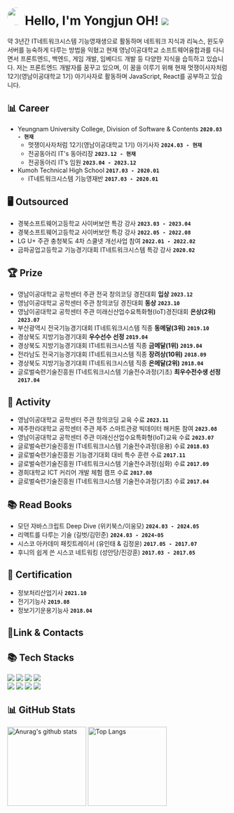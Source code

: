 <!-- 참고 링크 [https://80000coding.oopy.io/865f4b2a-5198-49e8-a173-0f893a4fed45] -->

<div align="left">
  <h1><img src="https://i.redd.it/6do158vk2ue61.png" style="border-radius: 70%; height: 40px; width: 40px;">Hello, I'm Yongjun OH! <a href="https://hits.seeyoufarm.com"><img src="https://hits.seeyoufarm.com/api/count/incr/badge.svg?url=https%3A%2F%2Fgithub.com%2F55yong%2Fhit-counter&count_bg=%2379C83D&title_bg=%23555555&icon=&icon_color=%23E7E7E7&title=hits&edge_flat=true"/></a></h1>
</div>

약 3년간 IT네트워크시스템 기능영재생으로 활동하며 네트워크 지식과 리눅스, 윈도우 서버를 능숙하게 다루는 방법을 익혔고
현재 영남이공대학교 소프트웨어융합과를 다니면서 프론트엔드, 백엔드, 게임 개발, 임베디드 개발 등 다양한 지식을 습득하고 있습니다.
저는 프론트엔드 개발자를 꿈꾸고 있으며, 이 꿈을 이루기 위해 현재 멋쟁이사자처럼 12기(영남이공대학교 1기) 아기사자로 활동하며 JavaScript, React를 공부하고 있습니다.

## 📊 Career
- Yeungnam University College, Division of Software & Contents **`2020.03 - 현재`**
  - 멋쟁이사자처럼 12기(영남이공대학교 1기) 아기사자 **`2024.03 - 현재`**
  - 전공동아리 IT's 동아리장 **`2023.12 - 현재`**
  - 전공동아리 IT’s 임원 **`2023.04 - 2023.12`**
- Kumoh Technical High School **`2017.03 - 2020.01`**
  - IT네트워크시스템 기능영재반 **`2017.03 - 2020.01`**


## 🖥️ Outsourced
- 경북소프트웨어고등학교 사이버보안 특강 강사 **`2023.03 - 2023.04`**
- 경북소프트웨어고등학교 사이버보안 특강 강사 **`2022.05 - 2022.08`**
- LG U+ 주관 충청북도 4차 스쿨넷 개선사업 참여 **`2022.01 - 2022.02`**
- 금파공업고등학교 기능경기대회 IT네트워크시스템 특강 강사 **`2020.02`**

## 🏆 Prize
- 영남이공대학교 공학센터 주관 전국 창의코딩 경진대회 **입상** **`2023.12`**
- 영남이공대학교 공학센터 주관 창의코딩 경진대회 **동상** **`2023.10`**
- 영남이공대학교 공학센터 주관 미래신산업수요특화형(IoT)경진대회 **은상(2위)** **`2023.07`**
- 부산광역시 전국기능경기대회 IT네트워크시스템 직종 **동메달(3위)** **`2019.10`**
- 경상북도 지방기능경기대회 **우수선수 선정** **`2019.04`**
- 경상북도 지방기능경기대회 IT네트워크시스템 직종 **금메달(1위)** **`2019.04`**
- 전라남도 전국기능경기대회 IT네트워크시스템 직종 **장려상(10위)** **`2018.09`**
- 경상북도 지방기능경기대회 IT네트워크시스템 직종 **은메달(2위)** **`2018.04`**
- 글로벌숙련기술진흥원 IT네트워크시스템 기술전수과정(기초) **최우수전수생 선정** **`2017.04`**

## 🏃 Activity
- 영남이공대학교 공학센터 주관 창의코딩 교육 수료 **`2023.11`**
- 제주한라대학교 공학센터 주관 제주 스마트관광 빅데이터 해커톤 참여 **`2023.08`**
- 영남이공대학교 공학센터 주관 미래신산업수요특화형(IoT)교육 수료 **`2023.07`**
- 글로벌숙련기술진흥원 IT네트워크시스템 기술전수과정(응용) 수료 **`2018.03`**
- 글로벌숙련기술진흥원 기능경기대회 대비 특수 훈련 수료 **`2017.11`**
- 글로벌숙련기술진흥원 IT네트워크시스템 기술전수과정(심화) 수료 **`2017.09`**
- 경희대학교 ICT 커리어 개발 체험 캠프 수료 **`2017.08`**
- 글로벌숙련기술진흥원 IT네트워크시스템 기술전수과정(기초) 수료 **`2017.04`**

## 📚 Read Books
- 모던 자바스크립트 Deep Dive (위키북스/이웅모) **`2024.03 - 2024.05`**
- 리액트를 다루는 기술 (길벗/김민준) **`2024.03 - 2024-05`**
- 시스코 아카데미 패킷트레이서 (유인태 & 김정윤) **`2017.05 - 2017.07`**
- 후니의 쉽게 쓴 시스코 네트워킹 (성안당/진강훈) **`2017.03 - 2017.05`**

## 📝 Certification
- 정보처리산업기사 **`2021.10`**
- 전기기능사 **`2019.08`**
- 정보기기운용기능사 **`2018.04`**

<div align="left">
<h2 align="left">🔗Link & Contacts</h2>
</div>

<div align="left">
  <h2 align="left">📚 Tech Stacks</h2>
      <a href="https://www.debian.org"><img src="https://img.shields.io/badge/Debian Linux-A81D33?style=flat-square&logo=Debian&logoColor=white"/></a>
      <a href="https://www.debian.org"><img src="https://img.shields.io/badge/Ubuntu Linux-E95420?style=flat-square&logo=ubuntu&logoColor=white"/></a>
      <a href="https://www.microsoft.com"><img src="https://img.shields.io/badge/Windows Server-0078D6?style=flat-square&logo=Windows&logoColor=white"/></a>
      <a href="https://www.cisco.com"><img src="https://img.shields.io/badge/Cisco Networking-1BA0D7?style=flat-square&logo=Cisco&logoColor=white"/></a>
      <br>
      <img src="https://img.shields.io/badge/HTML5-E34F26?style=flat-square&logo=html5&logoColor=white">
      <img src="https://img.shields.io/badge/CSS3-1572B6?style=flat-square&logo=css3&logoColor=white">
      <img src="https://img.shields.io/badge/Javascript-F7DF1E?style=flat-square&logo=javascript&logoColor=black">
      <img src="https://img.shields.io/badge/React-61DAFB?style=flat-square&logo=react&logoColor=black">
</div>

<div align="left">
  <h2 align="left">📊 GitHub Stats</h2>
    <a href="https://github.com/55yong"><img style="height: 180px" src="https://github-readme-stats.vercel.app/api?username=55yong" alt="Anurag&#39;s github stats"></a>
    <a href="https://github.com/55yong"><img style="height: 180px" src="https://github-readme-stats.vercel.app/api/top-langs/?username=55yong&amp;layout=compact" alt="Top Langs"></a>
</div>

